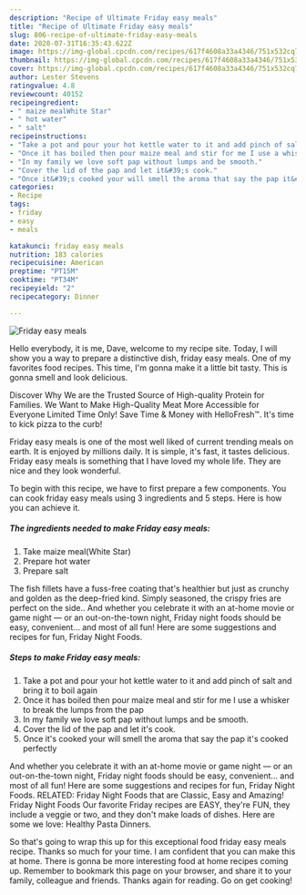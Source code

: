 ```yaml
---
description: "Recipe of Ultimate Friday easy meals"
title: "Recipe of Ultimate Friday easy meals"
slug: 806-recipe-of-ultimate-friday-easy-meals
date: 2020-07-31T16:35:43.622Z
image: https://img-global.cpcdn.com/recipes/617f4608a33a4346/751x532cq70/friday-easy-meals-recipe-main-photo.jpg
thumbnail: https://img-global.cpcdn.com/recipes/617f4608a33a4346/751x532cq70/friday-easy-meals-recipe-main-photo.jpg
cover: https://img-global.cpcdn.com/recipes/617f4608a33a4346/751x532cq70/friday-easy-meals-recipe-main-photo.jpg
author: Lester Stevens
ratingvalue: 4.8
reviewcount: 40152
recipeingredient:
- " maize mealWhite Star"
- " hot water"
- " salt"
recipeinstructions:
- "Take a pot and pour your hot kettle water to it and add pinch of salt and bring it to boil again"
- "Once it has boiled then pour maize meal and stir for me I use a whisker to break the lumps from the pap"
- "In my family we love soft pap without lumps and be smooth."
- "Cover the lid of the pap and let it&#39;s cook."
- "Once it&#39;s cooked your will smell the aroma that say the pap it&#39;s cooked perfectly"
categories:
- Recipe
tags:
- friday
- easy
- meals

katakunci: friday easy meals 
nutrition: 183 calories
recipecuisine: American
preptime: "PT15M"
cooktime: "PT34M"
recipeyield: "2"
recipecategory: Dinner

---
```



![Friday easy meals](https://img-global.cpcdn.com/recipes/617f4608a33a4346/751x532cq70/friday-easy-meals-recipe-main-photo.jpg)

Hello everybody, it is me, Dave, welcome to my recipe site. Today, I will show you a way to prepare a distinctive dish, friday easy meals. One of my favorites food recipes. This time, I'm gonna make it a little bit tasty. This is gonna smell and look delicious.

Discover Why We are the Trusted Source of High-quality Protein for Families. We Want to Make High-Quality Meat More Accessible for Everyone Limited Time Only! Save Time &amp; Money with HelloFresh™. It&#39;s time to kick pizza to the curb!

Friday easy meals is one of the most well liked of current trending meals on earth. It is enjoyed by millions daily. It is simple, it's fast, it tastes delicious. Friday easy meals is something that I have loved my whole life. They are nice and they look wonderful.


To begin with this recipe, we have to first prepare a few components. You can cook friday easy meals using 3 ingredients and 5 steps. Here is how you can achieve it.

<!--inarticleads1-->

##### The ingredients needed to make Friday easy meals:

1. Take  maize meal(White Star)
1. Prepare  hot water
1. Prepare  salt


The fish fillets have a fuss-free coating that&#39;s healthier but just as crunchy and golden as the deep-fried kind. Simply seasoned, the crispy fries are perfect on the side.. And whether you celebrate it with an at-home movie or game night — or an out-on-the-town night, Friday night foods should be easy, convenient… and most of all fun! Here are some suggestions and recipes for fun, Friday Night Foods. 

<!--inarticleads2-->

##### Steps to make Friday easy meals:

1. Take a pot and pour your hot kettle water to it and add pinch of salt and bring it to boil again
1. Once it has boiled then pour maize meal and stir for me I use a whisker to break the lumps from the pap
1. In my family we love soft pap without lumps and be smooth.
1. Cover the lid of the pap and let it&#39;s cook.
1. Once it&#39;s cooked your will smell the aroma that say the pap it&#39;s cooked perfectly


And whether you celebrate it with an at-home movie or game night — or an out-on-the-town night, Friday night foods should be easy, convenient… and most of all fun! Here are some suggestions and recipes for fun, Friday Night Foods. RELATED: Friday Night Foods that are Classic, Easy and Amazing! Friday Night Foods Our favorite Friday recipes are EASY, they&#39;re FUN, they include a veggie or two, and they don&#39;t make loads of dishes. Here are some we love: Healthy Pasta Dinners. 

So that's going to wrap this up for this exceptional food friday easy meals recipe. Thanks so much for your time. I am confident that you can make this at home. There is gonna be more interesting food at home recipes coming up. Remember to bookmark this page on your browser, and share it to your family, colleague and friends. Thanks again for reading. Go on get cooking!
